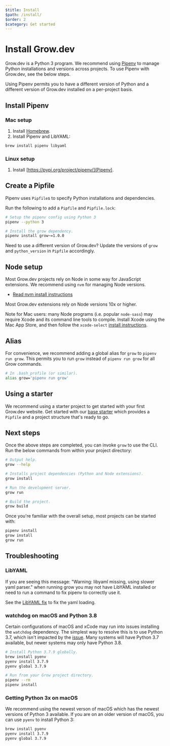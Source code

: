 ```yaml
---
$title: Install
$path: /install/
$order: 2
$category: Get started
---
```

# Install Grow.dev

Grow.dev is a Python 3 program. We recommend using
[Pipenv](https://pypi.org/project/pipenv/) to manage Python installations and
versions across projects. To use Pipenv with Grow.dev, see the below steps.

Using Pipenv permits you to have a different version of Python and a different
version of Grow.dev installed on a per-project basis.

## Install Pipenv

### Mac setup

1. Install [Homebrew](https://brew.sh/).
2. Install Pipenv and LibYAML:

```bash
brew install pipenv libyaml
```

### Linux setup

1. Install [https://pypi.org/project/pipenv/](Pipenv).

## Create a Pipfile

Pipenv uses `Pipfile`s to specify Python installations and dependencies.

Run the following to add a `Pipfile` and `Pipfile.lock`:

```bash
# Setup the pipenv config using Python 3
pipenv --python 3

# Install the grow dependency.
pipenv install grow~=1.0.0
```

Need to use a different version of Grow.dev? Update the versions of `grow` and
`python_version` in `Pipfile` accordingly.

## Node setup

Most Grow.dev projects rely on Node in some way for JavaScript extensions. We
recommend using `nvm` for managing Node versions.

- [Read nvm install instructions](https://github.com/nvm-sh/nvm#install-script)

Most Grow.dev extensions rely on Node versions 10x or higher.

Note for Mac users: many Node programs (i.e. popular `node-sass`) may require
Xcode and its command line tools to compile. Install Xcode using the Mac App
Store, and then follow the `xcode-select` [install
instructions](https://github.com/nodejs/node-gyp/issues/569#issue-55705963).

## Alias

For convenience, we recommend adding a global alias for `grow` to `pipenv run
grow`. This permits you to run `grow` instead of `pipenv run grow` for all
Grow commands.

```bash
# In .bash_profile (or similar).
alias grow='pipenv run grow'
```

## Using a starter

We recommend using a starter project to get started with your first Grow.dev
website. Get started with our [base starter](http://github.com/grow/starter)
which provides a `Pipfile` and a project structure that's ready to go.

## Next steps

Once the above steps are completed, you can invoke `grow` to use the CLI. Run
the below commands from within your project directory:

```bash
# Output help.
grow --help

# Installs project dependencies (Python and Node extensions).
grow install

# Run the development server.
grow run

# Build the project.
grow build
```

Once you're familiar with the overall setup, most projects can be started with:

```bash
pipenv install
grow install
grow run
```

## Troubleshooting

### LibYAML

If you are seeing this message: "Warning: libyaml missing, using slower yaml
parser." when running grow you may not have LibYAML installed or need to run a
command to fix pipenv to correctly use it.

See the [LibYAML fix]([url('/content/docs/workflow/libyaml.md')]) to fix the yaml loading.

### watchdog on macOS and Python 3.8

Certain configurations of macOS and xCode may run into issues installing the
`watchdog` dependency. The simplest way to resolve this is to use Python 3.7,
which isn't impacted by the
[issue](https://github.com/gorakhargosh/watchdog/issues/689). Many systems will
have Python 3.7 available, but newer systems may only have Python 3.8.

```bash
# Install Python 3.7.9 globally.
brew install pyenv
pyenv install 3.7.9
pyenv global 3.7.9

# Run from your Grow project directory.
pipenv --rm
pipenv install
```

### Getting Python 3x on macOS

We recommend using the newest verson of macOS which has the newest versions of
Python 3 available. If you are on an older version of macOS, you can use
`pyenv` to install Python 3:

```bash
brew install pyenv
pyenv install 3.7.9
pyenv global 3.7.9
```
